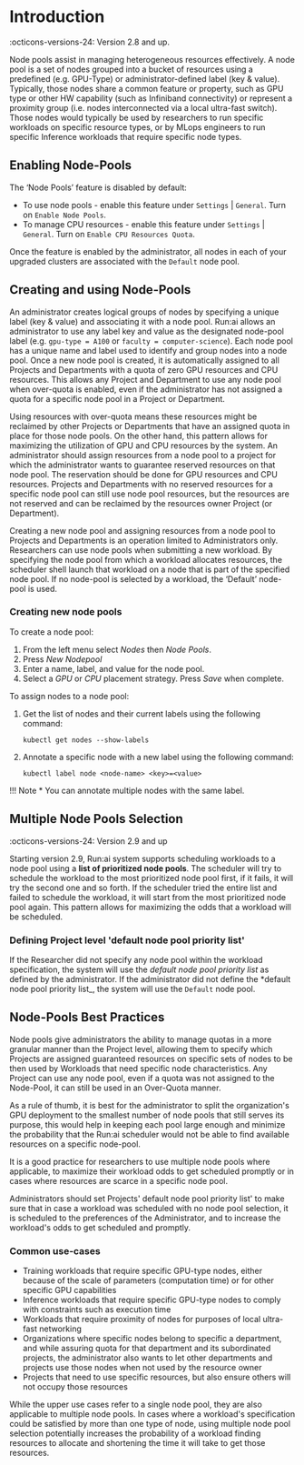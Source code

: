 # Introduction

:octicons-versions-24: Version 2.8 and up.

Node pools assist in managing heterogeneous resources effectively.
A node pool is a set of nodes grouped into a bucket of resources using a predefined (e.g. GPU-Type) or administrator-defined label (key & value). Typically, those nodes share a common feature or property, such as GPU type or other HW capability (such as Infiniband connectivity) or represent a proximity group (i.e. nodes interconnected via a local ultra-fast switch). Those nodes would typically be used by researchers to run specific workloads on specific resource types, or by MLops engineers to run specific Inference workloads that require specific node types.

## Enabling Node-Pools

The ‘Node Pools’ feature is disabled by default:

* To use node pools - enable this feature under `Settings` | `General`. Turn on `Enable Node Pools`.
* To manage CPU resources - enable this feature under  `Settings` | `General`. Turn on `Enable CPU Resources Quota`.

Once the feature is enabled by the administrator, all nodes in each of your upgraded clusters are associated with the `Default` node pool.

## Creating and using Node-Pools

An administrator creates logical groups of nodes by specifying a unique label (key & value) and associating it with a node pool. Run:ai allows an administrator to use any label key and value as the designated node-pool label (e.g. `gpu-type = A100` or `faculty = computer-science`). Each node pool has a unique name and label used to identify and group nodes into a node pool.
Once a new node pool is created, it is automatically assigned to all Projects and Departments with a quota of zero GPU resources and CPU resources. This allows any Project and Department to use any node pool when over-quota is enabled, even if the administrator has not assigned a quota for a specific node pool in a Project or Department.

Using resources with over-quota means these resources might be reclaimed by other Projects or Departments that have an assigned quota in place for those node pools. On the other hand, this pattern allows for maximizing the utilization of GPU and CPU resources by the system.
An administrator should assign resources from a node pool to a project for which the administrator wants to guarantee reserved resources on that node pool. The reservation should be done for GPU resources and CPU resources. Projects and Departments with no reserved resources for a specific node pool can still use node pool resources, but the resources are not reserved and can be reclaimed by the resources owner Project (or Department).

Creating a new node pool and assigning resources from a node pool to Projects and Departments is an operation limited to Administrators only. Researchers can use node pools when submitting a new workload. By specifying the node pool from which a workload allocates resources, the scheduler shell launch that workload on a node that is part of the specified node pool. If no node-pool is selected by a workload, the ‘Default’ node-pool is used.

### Creating new node pools

To create a node pool:

1. From the left menu select *Nodes* then *Node Pools*.
2. Press *New Nodepool*
3. Enter a name, label, and value for the node pool.
4. Select a *GPU* or *CPU* placement strategy. Press *Save* when complete.

To assign nodes to a node pool:

1. Get the list of nodes and their current labels using the following command:

    ```
    kubectl get nodes --show-labels
    ```

2. Annotate a specific node with a new label using the following command:

    ```
    kubectl label node <node-name> <key>=<value>
    ```

!!! Note
    * You can annotate multiple nodes with the same label.

## Multiple Node Pools Selection

:octicons-versions-24: Version 2.9 and up

Starting version 2.9, Run:ai system supports scheduling workloads to a node pool using a **list of prioritized node pools**. The scheduler will try to schedule the workload to the most prioritized node pool first, if it fails, it will try the second one and so forth. If the scheduler tried the entire list and failed to schedule the workload, it will start from the most prioritized node pool again. This pattern allows for maximizing the odds that a workload will be scheduled.

### Defining Project level 'default node pool priority list'

If the Researcher did not specify any node pool within the workload specification, the system will use the _default node pool priority list_ as defined by the administrator. If the administrator did not define the *default node pool priority list_, the system will use the `Default` node pool.

## Node-Pools Best Practices

Node pools give administrators the ability to manage quotas in a more granular manner than the Project level, allowing them to specify which Projects are assigned guaranteed resources on specific sets of nodes to be then used by Workloads that need specific node characteristics. Any Project can use any node pool, even if a quota was not assigned to the Node-Pool, it can still be used in an Over-Quota manner.

As a rule of thumb, it is best for the administrator to split the organization's GPU deployment to the smallest number of node pools that still serves its purpose, this would help in keeping each pool large enough and minimize the probability that the Run:ai scheduler would not be able to find available resources on a specific node-pool.

It is a good practice for researchers to use multiple node pools where applicable, to maximize their workload odds to get scheduled promptly or in cases where resources are scarce in a specific node pool.

Administrators should set Projects' default node pool priority list' to make sure that in case a workload was scheduled with no node pool selection, it is scheduled to the preferences of the Administrator, and to increase the workload's odds to get scheduled and promptly.

### Common use-cases

* Training workloads that require specific GPU-type nodes, either because of the scale of parameters (computation time) or for other specific GPU capabilities
* Inference workloads that require specific GPU-type nodes to comply with constraints such as execution time
* Workloads that require proximity of nodes for purposes of local ultra-fast networking
* Organizations where specific nodes belong to specific a  department, and while assuring quota for that department and its subordinated projects, the administrator also wants to let other departments and projects use those nodes when not used by the resource owner
* Projects that need to use specific resources, but also ensure others will not occupy those resources

While the upper use cases refer to a single node pool, they are also applicable to multiple node pools. In cases where a workload's specification could be satisfied by more than one type of node, using multiple node pool selection potentially increases the probability of a workload finding resources to allocate and shortening the time it will take to get those resources.
